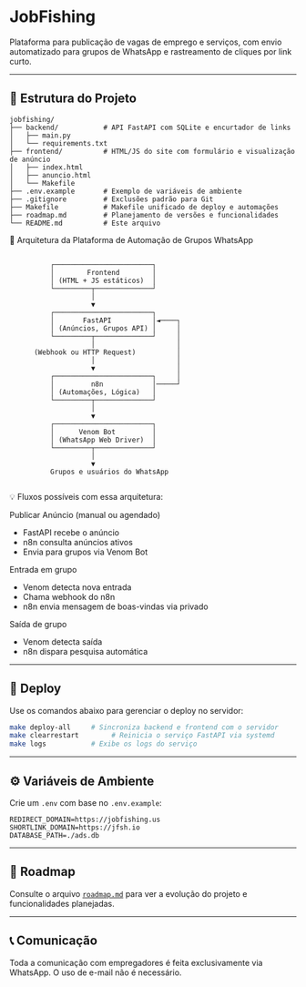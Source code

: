 # JobFishing

Plataforma para publicação de vagas de emprego e serviços, com envio automatizado para grupos de WhatsApp e rastreamento de cliques por link curto.

---

## 📁 Estrutura do Projeto

```
jobfishing/
├── backend/           # API FastAPI com SQLite e encurtador de links
│   ├── main.py
│   └── requirements.txt
├── frontend/          # HTML/JS do site com formulário e visualização de anúncio
│   ├── index.html
│   ├── anuncio.html
│   └── Makefile
├── .env.example       # Exemplo de variáveis de ambiente
├── .gitignore         # Exclusões padrão para Git
├── Makefile           # Makefile unificado de deploy e automações
├── roadmap.md         # Planejamento de versões e funcionalidades
└── README.md          # Este arquivo
```


📡 Arquitetura da Plataforma de Automação de Grupos WhatsApp

```

          ┌────────────────────────┐
          │        Frontend        │
          │ (HTML + JS estáticos)  │
          └─────────┬──────────────┘
                    │
                    ▼
          ┌────────────────────────┐
          │       FastAPI          │◄────┐
          │ (Anúncios, Grupos API) │     │
          └─────────┬──────────────┘     │
                    │                    │
      (Webhook ou HTTP Request)          │
                    │                    │
                    ▼                    │
          ┌────────────────────────┐     │
          │         n8n            │─────┘
          │ (Automações, Lógica)   │
          └─────────┬──────────────┘
                    │
                    ▼
          ┌────────────────────────┐
          │      Venom Bot         │
          │ (WhatsApp Web Driver)  │
          └─────────┬──────────────┘
                    │
                    ▼
          Grupos e usuários do WhatsApp


```


💡 Fluxos possíveis com essa arquitetura:

Publicar Anúncio (manual ou agendado)

- FastAPI recebe o anúncio
- n8n consulta anúncios ativos
- Envia para grupos via Venom Bot

Entrada em grupo
- Venom detecta nova entrada
- Chama webhook do n8n
- n8n envia mensagem de boas-vindas via privado

Saída de grupo
- Venom detecta saída
- n8n dispara pesquisa automática

---

## 🚀 Deploy

Use os comandos abaixo para gerenciar o deploy no servidor:

```bash
make deploy-all     # Sincroniza backend e frontend com o servidor
make clearrestart        # Reinicia o serviço FastAPI via systemd
make logs           # Exibe os logs do serviço
```

---

## ⚙️ Variáveis de Ambiente

Crie um `.env` com base no `.env.example`:

```env
REDIRECT_DOMAIN=https://jobfishing.us
SHORTLINK_DOMAIN=https://jfsh.io
DATABASE_PATH=./ads.db
```

---

## 📌 Roadmap

Consulte o arquivo [`roadmap.md`](./roadmap.md) para ver a evolução do projeto e funcionalidades planejadas.

---

## 📞 Comunicação

Toda a comunicação com empregadores é feita exclusivamente via WhatsApp. O uso de e-mail não é necessário.

